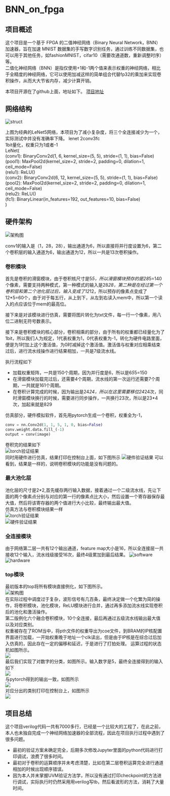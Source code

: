 # BNN_on_fpga  

## 项目概述  

这个项目是一个基于 FPGA 的二值神经网络（Binary Neural Network，BNN）加速器，旨在加速 MNIST 数据集的手写数字识别任务，通过训练不同数据集，也可以用于其他任务，如fashionMNIST，cifar10（需要改通道数，重新调整时序）等。  
二值化神经网络（BNN）是指仅使用+1和-1两个值来表示权重的神经网络，相比于全精度的神经网络，它可以使用加减这样的简单组合代替fp32的乘加来实现卷积操作，从而大大节省内存，减少计算开销。

本项目开源在了github上面，地址如下。
[项目地址](https://github.com/curryfromuestc/curry_code_summay/tree/main/rtl_works/BNN_on_fpga)
## 网络结构  

![struct](fig/image.png)  

上图为经典的LeNet5网络，本项目为了减小复杂度，将三个全连接减少为一个，实际测试中并没有准确率下降。
lenet 2conv3fc  
1bit量化，权重只为1或者-1  
LeNet(  
  (conv1): BinaryConv2d(1, 6, kernel_size=(5, 5), stride=(1, 1), bias=False)  
  (pool1): MaxPool2d(kernel_size=2, stride=2, padding=0, dilation=1, ceil_mode=False)  
  (relu1): ReLU()  
  (conv2): BinaryConv2d(6, 12, kernel_size=(5, 5), stride=(1, 1), bias=False)  
  (pool2): MaxPool2d(kernel_size=2, stride=2, padding=0, dilation=1, ceil_mode=False)  
  (relu2): ReLU()  
  (fc1): BinaryLinear(in_features=192, out_features=10, bias=False)  
)
## 硬件架构  

![架构图](fig/CNN_top.svg)  

conv1的输入是（1，28，28），输出通道为6，所以直接将并行度设置为6，第二个卷积层的输入通道为6，输出通道为12，所以一共是13次卷积操作。  

### 卷积模块

首先是卷积的滑窗模块，由于卷积核尺寸是5*5，所以滑窗模块预存的是28*5=140个像素，需要支持两种模式，第一种模式的输入是28*28，第二种是在经过第一个卷积层和第二个池化层过后，输入变成了12*12，所以预存的像素点变成了12*5=60个，由于对于每五行，从上到下，从左到右读入mem中，所以第一个读入的点应该位于mem的最高位。

接下来是对该模块进行仿真，需要将图片转化为txt文件，每一行一个像素，用八位二进制无符号数表示。  

接下来是卷积模块的核心部分，卷积相乘的部分，由于所有的权重都已经量化为了1bit，所以我们人为规定，1代表权重为1，0代表权重为-1，转化为硬件电路里面，便是为1时加上这个激活值，为0时减掉这个激活值。激活值与权重对应相乘结束过后，进行流水线操作进行结果相加，一共是7级流水线。  

执行流程如下  

- 加载权重矩阵，一共是150个周期，因为并行度是6，所以是6*5*5=150  
- 在滑窗模块加载完过后，还需要4个周期，流水线的第一次运行还需要7个周期，一共就是161个周期。  
- 在卷积计算完成的时候，因为输出是24*24，所以在这里需要移位24*24次，同时滑窗模块换行的时候，需要进行同步操作，一共换行23次，所以是23*4次，加起来就是829  

仿真部分，硬件模拟软件，首先用pytorch生成一个卷积，权重全为-1，  

```python
conv = nn.Conv2d(1, 1, 5, 1, 0, bias=False)  
conv.weight.data.fill_(-1)  
output = conv(image)  
```  

卷积完的结果如下  
![torch验证结果](fig/截屏2024-10-09%2020.28.24.png)  
同时用硬件进行仿真，结果打印在控制台上面，如下图所示
![硬件验证结果](fig/屏幕截图%202024-10-09%20200223.png) 
可以看到，结果是一样的，说明卷积模块的功能是没有问题的。  
### 最大池化层  
池化层的尺寸是2*2,首先缓存两行输入数据，接着通过一个二级流水线，先让下面的两个像素点分别与对应的第一行的像素点比大小，然后设置一个寄存器保存最大值，然后将该寄存器的两个值进行大小比较，最终输出最大值。  
仿真方法与卷积模块结果一样  
![torch验证结果](fig/屏幕截图%202024-10-12%20101208.png)  
![硬件验证结果](fig/屏幕截图%202024-10-11%20234215.png)  
### 全连接模块  
由于网络第二层一共有12个输出通道，feature map大小是16，所以全连接层一共接收12个输入，流水线级接受16次，最终4级累加到最后结果。
![software](fig/屏幕截图%202024-10-16%20110734.png)  
![hardware](fig/屏幕截图%202024-10-16%20120035.png)

### top模块  

最初版本的top将所有模块直接例化，如下图所示。  
![架构图](fig/屏幕截图%202024-10-17%20152140.png)  
在实际过程中调度过于复杂，波形信号有几百条，最终决定做一个化繁为简的操作，将卷积模块，池化模块，ReLU模块进行合并，通过再多添加流水线实现卷积后的池化和激活操作。  
第二版例化六个融合卷积模块，10个全连接，最后再通过五级流水线输出最大值以及对应类别。  
权重被存在了ROM当中，将pth文件的权重导出为coe文件，到BRAM的IP核配置界面进行加载，一开始权重晚于地址一个clk读出，但是由于IP核是在综合过后加入仿真的，因此存在一定的偏移和延迟，于是进行了打拍处理。
运算过程的状态机如图所示。  
![  ](fig/fsm_CNN_top_00.svg)  
最后我们实现了对数字的分类，如图所示。输入数字是5，最终全连接得到的输入如下  
![  ](fig/屏幕截图%202024-11-05%20141621.png)  
与pytorch得到的输出一致，如图所示  
![  ](fig/截屏2024-11-06%2016.56.55.png)  
对应分出的类别打印在控制台上，如图所示  
![  ](fig/屏幕截图%202024-11-05%20141555.png)  

## 项目总结  

这个项目verilog代码一共有7000多行，已经是一个比较大的工程了，在此之前，本人也未独自完成一个神经网络加速器的全部流程，因此在项目执行过程中遇到了很多问题。

- 最初的验证方案未确定完全，后期多次修改Jupyter里面的python代码进行打印调试，浪费了很多时间。  
- 最初对于卷积的运算顺序并未考虑清楚，比如在第二层卷积运算完全进行通道相加的时候出现顺序错误。  
- 因为本人并未掌握UVM验证方法学，所以没有通过打印checkpoint的方法进行调试，实际执行时仍然采用用verilog写tb，然后看波形的方法，消耗了大量时间。